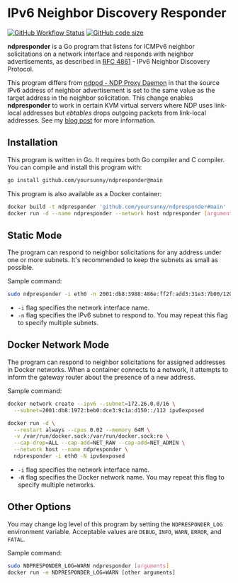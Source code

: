 # IPv6 Neighbor Discovery Responder

[![GitHub Workflow Status](https://img.shields.io/github/actions/workflow/status/yoursunny/ndpresponder/build.yml)](https://github.com/yoursunny/ndpresponder/actions) [![GitHub code size](https://img.shields.io/github/languages/code-size/yoursunny/ndpresponder?style=flat&logo=GitHub)](https://github.com/yoursunny/ndpresponder)

**ndpresponder** is a Go program that listens for ICMPv6 neighbor solicitations on a network interface and responds with neighbor advertisements, as described in [RFC 4861](https://tools.ietf.org/html/rfc4861) - IPv6 Neighbor Discovery Protocol.

This program differs from [ndppd - NDP Proxy Daemon](https://github.com/DanielAdolfsson/ndppd) in that the source IPv6 address of neighbor advertisement is set to the same value as the target address in the neighbor solicitation.
This change enables **ndpresponder** to work in certain KVM virtual servers where NDP uses link-local addresses but *ebtables* drops outgoing packets from link-local addresses.
See my [blog post](https://yoursunny.com/t/2021/ndpresponder/) for more information.

## Installation

This program is written in Go.
It requires both Go compiler and C compiler.
You can compile and install this program with:

```bash
go install github.com/yoursunny/ndpresponder@main
```

This program is also available as a Docker container:

```bash
docker build -t ndpresponder 'github.com/yoursunny/ndpresponder#main'
docker run -d --name ndpresponder --network host ndpresponder [arguments]
```

## Static Mode

The program can respond to neighbor solicitations for any address under one or more subnets.
It's recommended to keep the subnets as small as possible.

Sample command:

```bash
sudo ndpresponder -i eth0 -n 2001:db8:3988:486e:ff2f:add3:31e3:7b00/120
```

* `-i` flag specifies the network interface name.
* `-n` flag specifies the IPv6 subnet to respond to.
  You may repeat this flag to specify multiple subnets.

## Docker Network Mode

The program can respond to neighbor solicitations for assigned addresses in Docker networks.
When a container connects to a network, it attempts to inform the gateway router about the presence of a new address.

Sample command:

```bash
docker network create --ipv6 --subnet=172.26.0.0/16 \
  --subnet=2001:db8:1972:beb0:dce3:9c1a:d150::/112 ipv6exposed

docker run -d \
  --restart always --cpus 0.02 --memory 64M \
  -v /var/run/docker.sock:/var/run/docker.sock:ro \
  --cap-drop=ALL --cap-add=NET_RAW --cap-add=NET_ADMIN \
  --network host --name ndpresponder \
  ndpresponder -i eth0 -N ipv6exposed
```

* `-i` flag specifies the network interface name.
* `-N` flag specifies the Docker network name.
  You may repeat this flag to specify multiple networks.

## Other Options

You may change log level of this program by setting the `NDPRESPONDER_LOG` environment variable.
Acceptable values are `DEBUG`, `INFO`, `WARN`, `ERROR`, and `FATAL`.

Sample command:

```bash
sudo NDPRESPONDER_LOG=WARN ndpresponder [arguments]
docker run -e NDPRESPONDER_LOG=WARN [other arguments]
```
